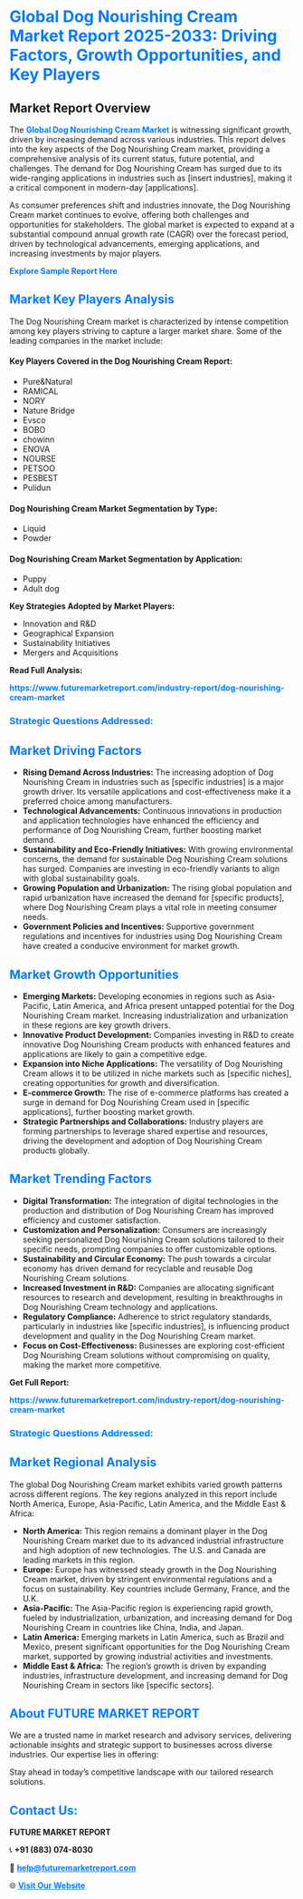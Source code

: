 <h1 style="color: #007BFF;">Global Dog Nourishing Cream Market Report 2025-2033: Driving Factors, Growth Opportunities, and Key Players</h1>

<section id="overview">
<h2>Market Report Overview</h2>
<p>The <a href="https://www.futuremarketreport.com/industry-report/dog-nourishing-cream-market" style="color: #007BFF; text-decoration: none;"><strong>Global Dog Nourishing Cream Market</strong></a> is witnessing significant growth, driven by increasing demand across various industries. This report delves into the key aspects of the Dog Nourishing Cream market, providing a comprehensive analysis of its current status, future potential, and challenges. The demand for Dog Nourishing Cream has surged due to its wide-ranging applications in industries such as [insert industries], making it a critical component in modern-day [applications].</p>
<p>As consumer preferences shift and industries innovate, the Dog Nourishing Cream market continues to evolve, offering both challenges and opportunities for stakeholders. The global market is expected to expand at a substantial compound annual growth rate (CAGR) over the forecast period, driven by technological advancements, emerging applications, and increasing investments by major players.</p>
</section>

<section id="overview">
<p><a href="https://www.futuremarketreport.com/request-sample/reportId=42312" style="color: #007BFF; text-decoration: none;"><strong>Explore Sample Report Here</strong></a></p>
</section>

<section id="key-players">
<h2 style="color: #007BFF;">Market Key Players Analysis</h2>
<p>The Dog Nourishing Cream market is characterized by intense competition among key players striving to capture a larger market share. Some of the leading companies in the market include:</p>
<h4>Key Players Covered in the Dog Nourishing Cream Report:</h4>
<ul><li>Pure&amp;Natural</li><li>RAMICAL</li><li>NORY</li><li>Nature Bridge</li><li>Evsco</li><li>BOBO</li><li>chowinn</li><li>ENOVA</li><li>NOURSE</li><li>PETSOO</li><li>PESBEST</li><li>Pulidun</li></ul>
<h4>Dog Nourishing Cream Market Segmentation by Type:</h4>
<ul><li>Liquid</li><li>Powder</li></ul>

<h4>Dog Nourishing Cream Market Segmentation by Application:</h4>
<ul><li>Puppy</li><li>Adult dog</li></ul>
<p><strong>Key Strategies Adopted by Market Players:</strong></p>
<ul>
<li>Innovation and R&D</li>
<li>Geographical Expansion</li>
<li>Sustainability Initiatives</li>
<li>Mergers and Acquisitions</li>
</ul>
</section>

<section>
<p><strong>Read Full Analysis: </strong></p><a href="https://www.futuremarketreport.com/industry-report/dog-nourishing-cream-market" style="color: #007BFF; text-decoration: none;"><strong>https://www.futuremarketreport.com/industry-report/dog-nourishing-cream-market</strong></a>
<h3 style="color: #007BFF;">Strategic Questions Addressed:</h3>
</section>

<section id="driving-factors">
<h2 style="color: #007BFF;">Market Driving Factors</h2>
<ul>
<li><strong>Rising Demand Across Industries:</strong> The increasing adoption of Dog Nourishing Cream in industries such as [specific industries] is a major growth driver. Its versatile applications and cost-effectiveness make it a preferred choice among manufacturers.</li>
<li><strong>Technological Advancements:</strong> Continuous innovations in production and application technologies have enhanced the efficiency and performance of Dog Nourishing Cream, further boosting market demand.</li>
<li><strong>Sustainability and Eco-Friendly Initiatives:</strong> With growing environmental concerns, the demand for sustainable Dog Nourishing Cream solutions has surged. Companies are investing in eco-friendly variants to align with global sustainability goals.</li>
<li><strong>Growing Population and Urbanization:</strong> The rising global population and rapid urbanization have increased the demand for [specific products], where Dog Nourishing Cream plays a vital role in meeting consumer needs.</li>
<li><strong>Government Policies and Incentives:</strong> Supportive government regulations and incentives for industries using Dog Nourishing Cream have created a conducive environment for market growth.</li>
</ul>
</section>

<section id="growth-opportunities">
<h2 style="color: #007BFF;">Market Growth Opportunities</h2>
<ul>
<li><strong>Emerging Markets:</strong> Developing economies in regions such as Asia-Pacific, Latin America, and Africa present untapped potential for the Dog Nourishing Cream market. Increasing industrialization and urbanization in these regions are key growth drivers.</li>
<li><strong>Innovative Product Development:</strong> Companies investing in R&D to create innovative Dog Nourishing Cream products with enhanced features and applications are likely to gain a competitive edge.</li>
<li><strong>Expansion into Niche Applications:</strong> The versatility of Dog Nourishing Cream allows it to be utilized in niche markets such as [specific niches], creating opportunities for growth and diversification.</li>
<li><strong>E-commerce Growth:</strong> The rise of e-commerce platforms has created a surge in demand for Dog Nourishing Cream used in [specific applications], further boosting market growth.</li>
<li><strong>Strategic Partnerships and Collaborations:</strong> Industry players are forming partnerships to leverage shared expertise and resources, driving the development and adoption of Dog Nourishing Cream products globally.</li>
</ul>
</section>

<section id="trending-factors">
<h2 style="color: #007BFF;">Market Trending Factors</h2>
<ul>
<li><strong>Digital Transformation:</strong> The integration of digital technologies in the production and distribution of Dog Nourishing Cream has improved efficiency and customer satisfaction.</li>
<li><strong>Customization and Personalization:</strong> Consumers are increasingly seeking personalized Dog Nourishing Cream solutions tailored to their specific needs, prompting companies to offer customizable options.</li>
<li><strong>Sustainability and Circular Economy:</strong> The push towards a circular economy has driven demand for recyclable and reusable Dog Nourishing Cream solutions.</li>
<li><strong>Increased Investment in R&D:</strong> Companies are allocating significant resources to research and development, resulting in breakthroughs in Dog Nourishing Cream technology and applications.</li>
<li><strong>Regulatory Compliance:</strong> Adherence to strict regulatory standards, particularly in industries like [specific industries], is influencing product development and quality in the Dog Nourishing Cream market.</li>
<li><strong>Focus on Cost-Effectiveness:</strong> Businesses are exploring cost-efficient Dog Nourishing Cream solutions without compromising on quality, making the market more competitive.</li>
</ul>
</section>

<section>
<p><strong>Get Full Report: </strong></p><a href="https://www.futuremarketreport.com/industry-report/dog-nourishing-cream-market" style="color: #007BFF; text-decoration: none;"><strong>https://www.futuremarketreport.com/industry-report/dog-nourishing-cream-market</strong></a>
<h3 style="color: #007BFF;">Strategic Questions Addressed:</h3>
</section>


<section id="regional-analysis">
<h2 style="color: #007BFF;">Market Regional Analysis</h2>
<p>The global Dog Nourishing Cream market exhibits varied growth patterns across different regions. The key regions analyzed in this report include North America, Europe, Asia-Pacific, Latin America, and the Middle East & Africa:</p>
<ul>
<li><strong>North America:</strong> This region remains a dominant player in the Dog Nourishing Cream market due to its advanced industrial infrastructure and high adoption of new technologies. The U.S. and Canada are leading markets in this region.</li>
<li><strong>Europe:</strong> Europe has witnessed steady growth in the Dog Nourishing Cream market, driven by stringent environmental regulations and a focus on sustainability. Key countries include Germany, France, and the U.K.</li>
<li><strong>Asia-Pacific:</strong> The Asia-Pacific region is experiencing rapid growth, fueled by industrialization, urbanization, and increasing demand for Dog Nourishing Cream in countries like China, India, and Japan.</li>
<li><strong>Latin America:</strong> Emerging markets in Latin America, such as Brazil and Mexico, present significant opportunities for the Dog Nourishing Cream market, supported by growing industrial activities and investments.</li>
<li><strong>Middle East & Africa:</strong> The region’s growth is driven by expanding industries, infrastructure development, and increasing demand for Dog Nourishing Cream in sectors like [specific sectors].</li>
</ul>
</section>

<footer>
<h2 style="color: #007BFF;">About FUTURE MARKET REPORT</h2>
<p>We are a trusted name in market research and advisory services, delivering actionable insights and strategic support to businesses across diverse industries. Our expertise lies in offering:</p>

<p>Stay ahead in today’s competitive landscape with our tailored research solutions.</p>

<h2 style="color: #007BFF;">Contact Us:</h2>
<p><strong>FUTURE MARKET REPORT</strong></p>
<p>📞 <strong>+91 (883) 074-8030</strong></p>
<p>📧 <strong><a href="mailto:help@futuremarketreport.com" style="color: #007BFF;">help@futuremarketreport.com</a></strong></p>
<p>🌐 <strong><a href="https://www.futuremarketreport.com/" style="color: #007BFF;">Visit Our Website</a></strong></p>
</footer>